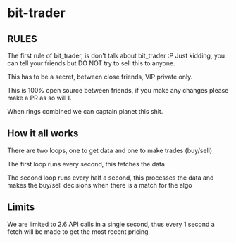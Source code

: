 # bit-trader

## RULES

  The first rule of bit_trader, is don't talk about bit_trader :P
  Just kidding, you can tell your friends but DO NOT try to sell this to anyone.

  This has to be a secret, between close friends, VIP private only.

  This is 100% open source between friends, if you make any changes please make a PR
  as so will I.

  When rings combined we can captain planet this shit.

## How it all works

  There are two loops, one to get data and one to make trades (buy/sell)

  The first loop runs every second, this fetches the data

  The second loop runs every half a second, this processes the data and makes the buy/sell
  decisions when there is a match for the algo  

## Limits

  We are limited to 2.6 API calls in a single second, thus every 1 second a
  fetch will be made to get the most recent pricing
